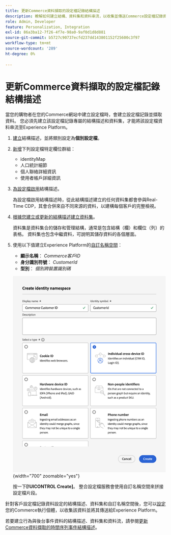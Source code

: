 ```yaml
---
title: 更新Commerce資料擷取的設定檔記錄結構描述
description: 瞭解如何建立結構、資料集和資料串流，以收集並傳送Commerce設定檔記錄資料給Experience Platform。
role: Admin, Developer
feature: Personalization, Integration
exl-id: 86a3ba12-7f26-4f7e-98a0-9af0d1d8d881
source-git-commit: b5727c90737ecfd237dd143801152f25600c3f97
workflow-type: tm+mt
source-wordcount: '289'
ht-degree: 0%

---
```


# 更新Commerce資料擷取的設定檔記錄結構描述

當您的購物者在您的Commerce網站中建立設定檔時，會建立設定檔記錄並擷取資料。 您必須先建立該設定檔記錄專屬的結構描述和資料集，才能將該設定檔資料串流至Experience Platform。

1. [建立](https://experienceleague.adobe.com/en/docs/experience-platform/xdm/ui/resources/schemas)結構描述，並將類別設定為&#x200B;**個別設定檔**。

1. [新增](https://experienceleague.adobe.com/en/docs/experience-platform/xdm/ui/resources/schemas)下列設定檔特定欄位群組：

   - identityMap
   - 人口統計細節
   - 個人聯絡詳細資訊
   - 使用者帳戶詳細資訊

1. [為設定檔啟用](https://experienceleague.adobe.com/en/docs/experience-platform/xdm/ui/resources/schemas)結構描述。

   為設定檔啟用結構描述時，從此結構描述建立的任何資料集都會參與Real-Time CDP，其會合併來自不同來源的資料，以建構每個客戶的完整檢視。

1. [根據您建立或更新的結構描述建立資料集](https://experienceleague.adobe.com/en/docs/platform-learn/implement-mobile-sdk/experience-cloud/platform)。

   資料集是資料集合的儲存和管理結構，通常是包含結構（欄）和欄位（列）的表格。 資料集也包含中繼資料，可說明其儲存資料的各個層面。

1. 使用以下值建立Experience Platform的[自訂名稱空間](https://experienceleague.adobe.com/en/docs/experience-platform/identity/features/namespaces#create-namespaces)：

   - **顯示名稱**： _Commerce客戶ID_
   - **身分識別符號**： _CustomerId_
   - **型別**： _個別跨裝置識別碼_

   ![建立自訂名稱空間](assets/custom-namespace.png){width="700" zoomable="yes"}

   按一下&#x200B;**[!UICONTROL Create]**。 整合設定檔服務會使用自訂名稱空間來拼接設定檔片段。

針對客戶設定檔記錄資料設定的結構描述、資料集和自訂名稱空間後，您可以[設定](connect-data.md#data-collection)您的Commerce執行個體，以收集該資料並將其傳送給Experience Platform。

若要建立行為與後台事件資料的結構描述、資料集和資料流，請參閱[更新Commerce資料擷取的時間序列事件結構描述](update-xdm.md)。
